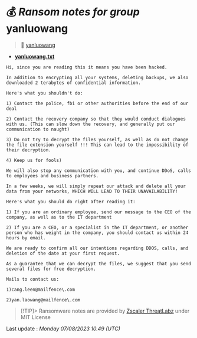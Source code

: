 # 💰 _Ransom notes for group_ yanluowang
> 🔗 [yanluowang](group/yanluowang)
* **[yanluowang.txt](https://ransomware.live/ransomware_notes/yanluowang/yanluowang.txt)**

```
Hi, since you are reading this it means you have been hacked.

In addition to encrypting all your systems, deleting backups, we also downloaded 2 terabytes of confidential information.

Here's what you shouldn't do:

1) Contact the police, fbi or other authorities before the end of our deal

2) Contact the recovery company so that they would conduct dialogues with us. (This can slow down the recovery, and generally put our communication to naught)

3) Do not try to decrypt the files yourself, as well as do not change the file extension yourself !!! This can lead to the impossibility of their decryption.

4) Keep us for fools)

We will also stop any communication with you, and continue DDoS, calls to employees and business partners. 

In a few weeks, we will simply repeat our attack and delete all your data from your networks, WHICH WILL LEAD TO THEIR UNAVAILABILITY!

Here's what you should do right after reading it:

1) If you are an ordinary employee, send our message to the CEO of the company, as well as to the IT department

2) If you are a CEO, or a specialist in the IT department, or another person who has weight in the company, you should contact us within 24 hours by email.

We are ready to confirm all our intentions regarding DDOS, calls, and deletion of the date at your first request.

As a guarantee that we can decrypt the files, we suggest that you send several files for free decryption.

Mails to contact us:

1)cang.leen@mailfence\.com

2)yan.laowang@mailfence\.com

```


> [!TIP]> Ransomware notes are provided by [Zscaler ThreatLabz](https://github.com/threatlabz/ransomware_notes) under MIT License
> 




Last update : _Monday 07/08/2023 10.49 (UTC)_

